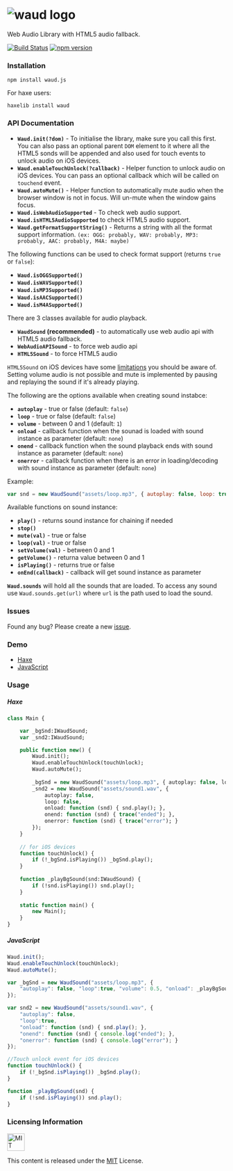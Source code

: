 # ![waud logo](https://raw.githubusercontent.com/adireddy/waud/master/logo.png)
Web Audio Library with HTML5 audio fallback.

[![Build Status](https://travis-ci.org/adireddy/waud.svg?branch=master)](https://travis-ci.org/adireddy/waud) [![npm version](https://badge.fury.io/js/waud.js.svg)](https://badge.fury.io/js/waud.js)

### Installation ###

`npm install waud.js`

For haxe users:

`haxelib install waud`

### API Documentation ###

- **`Waud.init(?dom)`** - To initialise the library, make sure you call this first. You can also pass an optional parent `DOM` element to it where all the HTML5 sonds will be appended and also used for touch events to unlock audio on iOS devices.
- **`Waud.enableTouchUnlock(?callback)`** - Helper function to unlock audio on iOS devices. You can pass an optional callback which will be called on `touchend` event.
- **`Waud.autoMute()`** - Helper function to automatically mute audio when the browser window is not in focus. Will un-mute when the window gains focus.
- **`Waud.isWebAudioSupported`** - To check web audio support.
- **`Waud.isHTML5AudioSupported`** to check HTML5 audio support.
- **`Waud.getFormatSupportString()`** - Returns a string with all the format support information. `(ex: OGG: probably, WAV: probably, MP3: probably, AAC: probably, M4A: maybe)`

The following functions can be used to check format support (returns `true` or `false`):

- **`Waud.isOGGSupported()`**
- **`Waud.isWAVSupported()`**
- **`Waud.isMP3Supported()`**
- **`Waud.isAACSupported()`**
- **`Waud.isM4ASupported()`**

There are 3 classes available for audio playback.

- **`WaudSound` (recommended)** - to automatically use web audio api with HTML5 audio fallback.
- **`WebAudioAPISound`** - to force web audio api
- **`HTML5Sound`** - to force HTML5 audio

`HTML5Sound` on iOS devices have some [limitations](https://developer.apple.com/library/safari/documentation/AudioVideo/Conceptual/Using_HTML5_Audio_Video/Device-SpecificConsiderations/Device-SpecificConsiderations.html) you should be aware of. Setting volume audio is not possible and mute is implemented by pausing and replaying the sound if it's already playing.

The following are the options available when creating sound instabce:

- **`autoplay`** - true or false (default: `false`)
- **`loop`** - true or false (default: `false`)
- **`volume`** - between 0 and 1 (default: `1`)
- **`onload`** - callback function when the sounad is loaded with sound instance as parameter (default: `none`)
- **`onend`** - callback function when the sound playback ends with sound instance as parameter (default: `none`)
- **`onerror`** - callback function when there is an error in loading/decoding with sound instance as parameter (default: `none`)

Example: 
```js
var snd = new WaudSound("assets/loop.mp3", { autoplay: false, loop: true, volume: 0.5, onload: _playBgSound });
```

Available functions on sound instance:

- **`play()`** - returns sound instance for chaining if needed
- **`stop()`**
- **`mute(val)`** - true or false
- **`loop(val)`** - true or false
- **`setVolume(val)`** - between 0 and 1
- **`getVolume()`** - returna value between 0 and 1
- **`isPlaying()`** - returns true or false
- **`onEnd(callback)`** - callback will get sound instance as parameter

**`Waud.sounds`** will hold all the sounds that are loaded. To access any sound use `Waud.sounds.get(url)` where `url` is the path used to load the sound.

### Issues ###

Found any bug? Please create a new [issue](https://github.com/adireddy/waud/issues/new).

### Demo ###

- [Haxe](http://adireddy.github.io/demos/waud/)
- [JavaScript](http://adireddy.github.io/demos/waud/js.html)

### Usage ###

##### Haxe #####

```haxe
class Main {

	var _bgSnd:IWaudSound;
	var _snd2:IWaudSound;

	public function new() {
		Waud.init();
		Waud.enableTouchUnlock(touchUnlock);
		Waud.autoMute();
		
		_bgSnd = new WaudSound("assets/loop.mp3", { autoplay: false, loop: true, volume: 0.5, onload: _playBgSound });
		_snd2 = new WaudSound("assets/sound1.wav", {
			autoplay: false,
			loop: false,
			onload: function (snd) { snd.play(); },
			onend: function (snd) { trace("ended"); },
			onerror: function (snd) { trace("error"); }
		});
	}
	
	// for iOS devices
	function touchUnlock() {
		if (!_bgSnd.isPlaying()) _bgSnd.play();
	}
	
	function _playBgSound(snd:IWaudSound) {
		if (!snd.isPlaying()) snd.play();
	}
	
	static function main() {
		new Main();
	}
}
```

##### JavaScript #####

```js
Waud.init();
Waud.enableTouchUnlock(touchUnlock);
Waud.autoMute();

var _bgSnd = new WaudSound("assets/loop.mp3", {
	"autoplay": false, "loop":true, "volume": 0.5, "onload": _playBgSound
});

var snd2 = new WaudSound("assets/sound1.wav", {
	"autoplay": false,
	"loop":true,
	"onload": function (snd) { snd.play(); },
	"onend": function (snd) { console.log("ended"); },
	"onerror": function (snd) { console.log("error"); }
});

//Touch unlock event for iOS devices
function touchUnlock() {
	if (!_bgSnd.isPlaying()) _bgSnd.play();
}

function _playBgSound(snd) {
	if (!snd.isPlaying()) snd.play();
}
```

### Licensing Information ###

<a rel="license" href="http://opensource.org/licenses/MIT">
<img alt="MIT license" height="40" src="http://upload.wikimedia.org/wikipedia/commons/c/c3/License_icon-mit.svg" /></a>

This content is released under the [MIT](http://opensource.org/licenses/MIT) License.
